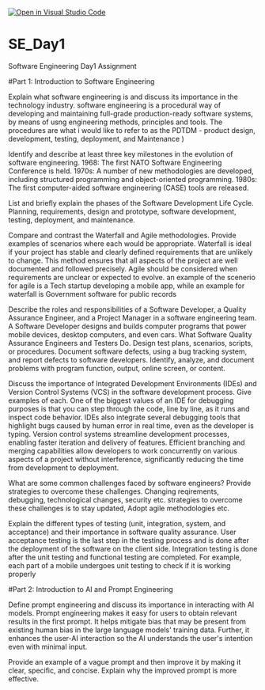 [![Open in Visual Studio Code](https://classroom.github.com/assets/open-in-vscode-2e0aaae1b6195c2367325f4f02e2d04e9abb55f0b24a779b69b11b9e10269abc.svg)](https://classroom.github.com/online_ide?assignment_repo_id=15599194&assignment_repo_type=AssignmentRepo)
# SE_Day1
Software Engineering Day1 Assignment

#Part 1: Introduction to Software Engineering

Explain what software engineering is and discuss its importance in the technology industry.
software engineering is a procedural way of developing and maintaining full-grade production-ready software systems, by means of usng engineering methods, principles and tools. The
procedures are what i would like to refer to as the PDTDM - product design, development, testing, deployment, and Maintenance )

Identify and describe at least three key milestones in the evolution of software engineering.
1968: The first NATO Software Engineering Conference is held.
1970s: A number of new methodologies are developed, including structured programming and object-oriented programming.
1980s: The first computer-aided software engineering (CASE) tools are released.

List and briefly explain the phases of the Software Development Life Cycle.
Planning, requirements, design and prototype, software development, testing, deployment, and maintenance.

Compare and contrast the Waterfall and Agile methodologies. Provide examples of scenarios where each would be appropriate.
Waterfall is ideal if your project has stable and clearly defined requirements that are unlikely to change. This method ensures that all aspects of the project are well documented and
followed precisely. Agile should be considered when requirements are unclear or expected to evolve.
an example of the scenerio for agile is a Tech startup developing a mobile app, while an example for waterfall is Government software for public records

Describe the roles and responsibilities of a Software Developer, a Quality Assurance Engineer, and a Project Manager in a software engineering team.
A Software Developer designs and builds computer programs that power mobile devices, desktop computers, and even cars.
What Software Quality Assurance Engineers and Testers Do. Design test plans, scenarios, scripts, or procedures. Document software defects, using a bug tracking system,
and report defects to software developers. Identify, analyze, and document problems with program function, output, online screen, or content.


Discuss the importance of Integrated Development Environments (IDEs) and Version Control Systems (VCS) in the software development process. Give examples of each.
One of the biggest values of an IDE for debugging purposes is that you can step through the code, line by line, as it runs and inspect code behavior. IDEs also integrate several
debugging tools that highlight bugs caused by human error in real time, even as the developer is typing.
Version control systems streamline development processes, enabling faster iteration and delivery of features. Efficient branching and merging capabilities allow developers to work
concurrently on various aspects of a project without interference, significantly reducing the time from development to deployment.

What are some common challenges faced by software engineers? Provide strategies to overcome these challenges.
Changing reqirements, debugging, technological changes, security etc. strategies to overcome these challenges is to stay updated, Adopt agile methodologies etc.

Explain the different types of testing (unit, integration, system, and acceptance) and their importance in software quality assurance.
User acceptance testing is the last step in the testing process and is done after the deployment of the software on the client side. Integration testing is done after the unit testing and functional testing are completed. For example, each part of a mobile undergoes unit testing to check if it is working properly

#Part 2: Introduction to AI and Prompt Engineering


Define prompt engineering and discuss its importance in interacting with AI models.
Prompt engineering makes it easy for users to obtain relevant results in the first prompt. It helps mitigate bias that may be present from existing human bias in the large language models' training data. Further, it enhances the user-AI interaction so the AI understands the user's intention even with minimal input.

Provide an example of a vague prompt and then improve it by making it clear, specific, and concise. Explain why the improved prompt is more effective.
